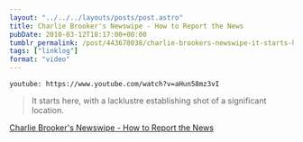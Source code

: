 ```yaml
---
layout: "../../../layouts/posts/post.astro"
title: Charlie Brooker's Newswipe - How to Report the News
pubDate: 2010-03-12T18:17:00+00:00
tumblr_permalink: /post/443678038/charlie-brookers-newswipe-it-starts-here-with
tags: ["linklog"]
format: "video"
---
```


`youtube: https://www.youtube.com/watch?v=aHun58mz3vI`

> It starts here, with a lacklustre establishing shot of a significant location.

[Charlie Brooker's Newswipe - How to Report the News][1]

[1]: https://www.youtube.com/watch?v=aHun58mz3vI
